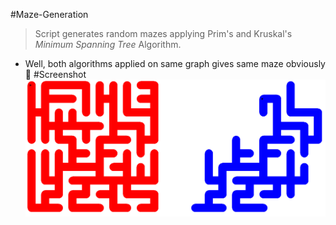 #Maze-Generation
>Script generates random mazes applying Prim's and Kruskal's *Minimum Spanning Tree* Algorithm.
* Well, both algorithms applied on same graph gives same maze obviously :no_good:
#Screenshot
![screenshot](./screenshot.png)

